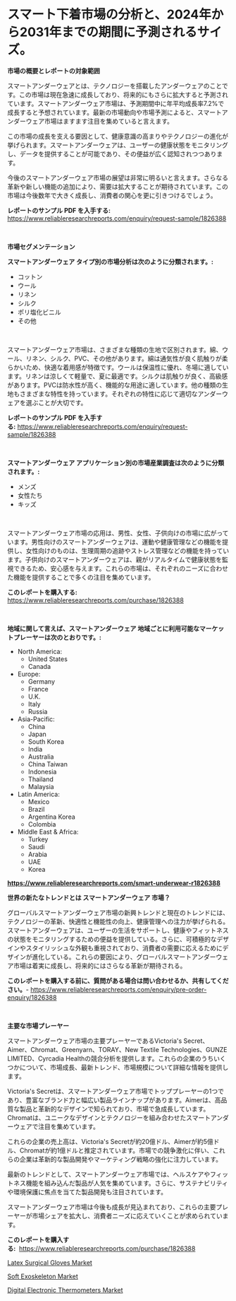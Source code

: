 <p><h1>スマート下着市場の分析と、2024年から2031年までの期間に予測されるサイズ。</h1></p><p><strong>市場の概要とレポートの対象範囲</strong></p>
<p><p>スマートアンダーウェアとは、テクノロジーを搭載したアンダーウェアのことです。この市場は現在急速に成長しており、将来的にもさらに拡大すると予測されています。スマートアンダーウェア市場は、予測期間中に年平均成長率7.2%で成長すると予想されています。最新の市場動向や市場予測によると、スマートアンダーウェア市場はますます注目を集めていると言えます。</p><p>この市場の成長を支える要因として、健康意識の高まりやテクノロジーの進化が挙げられます。スマートアンダーウェアは、ユーザーの健康状態をモニタリングし、データを提供することが可能であり、その便益が広く認知されつつあります。</p><p>今後のスマートアンダーウェア市場の展望は非常に明るいと言えます。さらなる革新や新しい機能の追加により、需要は拡大することが期待されています。この市場は今後数年で大きく成長し、消費者の関心を更に引きつけるでしょう。</p></p>
<p><strong>レポートのサンプル PDF を入手する:</strong> <a href="https://www.reliableresearchreports.com/enquiry/request-sample/1826388">https://www.reliableresearchreports.com/enquiry/request-sample/1826388</a></p>
<p>&nbsp;</p>
<p><strong>市場セグメンテーション</strong></p>
<p><strong>スマートアンダーウェア タイプ別の市場分析は次のように分類されます。:</strong></p>
<p><ul><li>コットン</li><li>ウール</li><li>リネン</li><li>シルク</li><li>ポリ塩化ビニル</li><li>その他</li></ul></p>
<p>&nbsp;</p>
<p><p>スマートアンダーウェア市場は、さまざまな種類の生地で区別されます。綿、ウール、リネン、シルク、PVC、その他があります。綿は通気性が良く肌触りが柔らかいため、快適な着用感が特徴です。ウールは保温性に優れ、冬場に適しています。リネンは涼しくて軽量で、夏に最適です。シルクは肌触りが良く、高級感があります。PVCは防水性が高く、機能的な用途に適しています。他の種類の生地もさまざまな特性を持っています。それぞれの特性に応じて適切なアンダーウェアを選ぶことが大切です。</p></p>
<p><strong>レポートのサンプル PDF を入手する:</strong>&nbsp;<a href="https://www.reliableresearchreports.com/enquiry/request-sample/1826388">https://www.reliableresearchreports.com/enquiry/request-sample/1826388</a></p>
<p>&nbsp;</p>
<p><strong> スマートアンダーウェア アプリケーション別の市場産業調査は次のように分類されます。:</strong></p>
<p><ul><li>メンズ</li><li>女性たち</li><li>キッズ</li></ul></p>
<p>&nbsp;</p>
<p><p>スマートアンダーウェア市場の応用は、男性、女性、子供向けの市場に広がっています。男性向けのスマートアンダーウェアは、運動や健康管理などの機能を提供し、女性向けのものは、生理周期の追跡やストレス管理などの機能を持っています。子供向けのスマートアンダーウェアは、親がリアルタイムで健康状態を監視できるため、安心感を与えます。これらの市場は、それぞれのニーズに合わせた機能を提供することで多くの注目を集めています。</p></p>
<p><strong>このレポートを購入する:</strong>&nbsp; <a href="https://www.reliableresearchreports.com/purchase/1826388">https://www.reliableresearchreports.com/purchase/1826388</a></p>
<p>&nbsp;</p>
<p><strong>地域に関して言えば、スマートアンダーウェア 地域ごとに利用可能なマーケットプレーヤーは次のとおりです。:</strong></p>
<p><ul>
    <li>
        North America:
        <ul>
            <li>United States</li>
            <li>Canada</li>
        </ul>
    </li>
    <li>
        Europe:
        <ul>
            <li>Germany</li>
            <li>France</li>
            <li>U.K.</li>
            <li>Italy</li>
            <li>Russia</li>
        </ul>
    </li>
    <li>
        Asia-Pacific:
        <ul>
            <li>China</li>
            <li>Japan</li>
            <li>South Korea</li>
            <li>India</li>
            <li>Australia</li>
            <li>China Taiwan</li>
            <li>Indonesia</li>
            <li>Thailand</li>
            <li>Malaysia</li>
        </ul>
    </li>
    <li>
        Latin America:
        <ul>
            <li>Mexico</li>
            <li>Brazil</li>
            <li>Argentina Korea</li>
            <li>Colombia</li>
        </ul>
    </li>
    <li>
        Middle East & Africa:
        <ul>
            <li>Turkey</li>
            <li>Saudi</li>
            <li>Arabia</li>
            <li>UAE</li>
            <li>Korea</li>
        </ul>
    </li>
    </ul></p>
<p><strong><a href="https://www.reliableresearchreports.com/smart-underwear-r1826388">https://www.reliableresearchreports.com/smart-underwear-r1826388</a></strong>&nbsp;</p>
<p><strong>世界の新たなトレンドとは スマートアンダーウェア 市場？</strong></p>
<p><p>グローバルスマートアンダーウェア市場の新興トレンドと現在のトレンドには、テクノロジーの革新、快適性と機能性の向上、健康管理への注力が挙げられる。スマートアンダーウェアは、ユーザーの生活をサポートし、健康やフィットネスの状態をモニタリングするための便益を提供している。さらに、可積極的なデザインやスタイリッシュな外観も重視されており、消費者の需要に応えるためにデザインが進化している。これらの要因により、グローバルスマートアンダーウェア市場は着実に成長し、将来的にはさらなる革新が期待される。</p></p>
<p><strong>このレポートを購入する前に、質問がある場合は問い合わせるか、共有してください。</strong>- <a href="https://www.reliableresearchreports.com/enquiry/pre-order-enquiry/1826388">https://www.reliableresearchreports.com/enquiry/pre-order-enquiry/1826388</a></p>
<p>&nbsp;</p>
<p><strong>主要な市場プレーヤー</strong></p>
<p><p>スマートアンダーウェア市場の主要プレーヤーであるVictoria's Secret、Aimer、Chromat、Greenyarn、TORAY、New Textile Technologies、GUNZE LIMITED、Cyrcadia Healthの競合分析を提供します。これらの企業のうちいくつかについて、市場成長、最新トレンド、市場規模について詳細な情報を提供します。</p><p>Victoria's Secretは、スマートアンダーウェア市場でトッププレーヤーの1つであり、豊富なブランド力と幅広い製品ラインナップがあります。Aimerは、高品質な製品と革新的なデザインで知られており、市場で急成長しています。Chromatは、ユニークなデザインとテクノロジーを組み合わせたスマートアンダーウェアで注目を集めています。</p><p>これらの企業の売上高は、Victoria's Secretが約20億ドル、Aimerが約5億ドル、Chromatが約1億ドルと推定されています。市場での競争激化に伴い、これらの企業は革新的な製品開発やマーケティング戦略の強化に注力しています。</p><p>最新のトレンドとして、スマートアンダーウェア市場では、ヘルスケアやフィットネス機能を組み込んだ製品が人気を集めています。さらに、サステナビリティや環境保護に焦点を当てた製品開発も注目されています。</p><p>スマートアンダーウェア市場は今後も成長が見込まれており、これらの主要プレーヤーが市場シェアを拡大し、消費者ニーズに応えていくことが求められています。</p></p>
<p><strong>このレポートを購入する:</strong>&nbsp;&nbsp;<a href="https://www.reliableresearchreports.com/purchase/1826388">https://www.reliableresearchreports.com/purchase/1826388</a></p>
<p><p><a href="https://pretty-mail-caf.notion.site/Latex-Surgical-Gloves-Market-Report-Reveals-the-Latest-Trends-And-Growth-Opportunities-of-this-Marke-e32b679586194ac48287fac06eeebf35">Latex Surgical Gloves Market</a></p><p><a href="https://flame-sidecar-702.notion.site/Soft-Exoskeleton-Market-Analysis-and-Sze-Forecasted-for-period-from-2024-to-2031-02f63f412f1b4affa0fa7c4b348d1adf">Soft Exoskeleton Market</a></p><p><a href="https://full-wildebeest-80b.notion.site/Digital-Electronic-Thermometers-Market-Size-CAGR-Trends-2024-2030-aeeaea88d29a4f5dbc597ff888a835fb">Digital Electronic Thermometers Market</a></p></p>